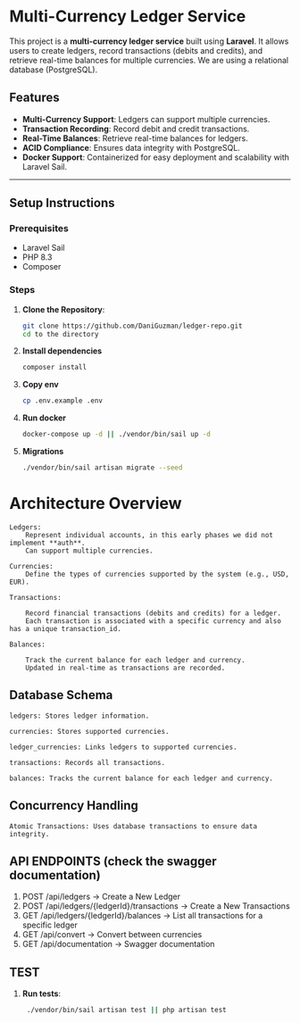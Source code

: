 # Multi-Currency Ledger Service

This project is a **multi-currency ledger service** built using **Laravel**. It allows users to create ledgers, record transactions (debits and credits), and retrieve real-time balances for multiple currencies. We are using a relational database (PostgreSQL).

## Features
- **Multi-Currency Support**: Ledgers can support multiple currencies.
- **Transaction Recording**: Record debit and credit transactions.
- **Real-Time Balances**: Retrieve real-time balances for ledgers.
- **ACID Compliance**: Ensures data integrity with PostgreSQL.
- **Docker Support**: Containerized for easy deployment and scalability with Laravel Sail.

---

## Setup Instructions

### Prerequisites
- Laravel Sail
- PHP 8.3
- Composer

### Steps
1. **Clone the Repository**:
   ```bash
   git clone https://github.com/DaniGuzman/ledger-repo.git
   cd to the directory
2. **Install dependencies**
   ```bash
   composer install
3. **Copy env**
    ```bash
   cp .env.example .env
4. **Run docker**
    ```bash
   docker-compose up -d || ./vendor/bin/sail up -d
5. **Migrations**
    ```bash
   ./vendor/bin/sail artisan migrate --seed

# Architecture Overview
    Ledgers:
        Represent individual accounts, in this early phases we did not implement **auth**.
        Can support multiple currencies.

    Currencies:
        Define the types of currencies supported by the system (e.g., USD, EUR).

    Transactions:

        Record financial transactions (debits and credits) for a ledger.
        Each transaction is associated with a specific currency and also has a unique transaction_id.

    Balances:

        Track the current balance for each ledger and currency.
        Updated in real-time as transactions are recorded.

## Database Schema

    ledgers: Stores ledger information.

    currencies: Stores supported currencies.

    ledger_currencies: Links ledgers to supported currencies.

    transactions: Records all transactions.

    balances: Tracks the current balance for each ledger and currency.

## Concurrency Handling

    Atomic Transactions: Uses database transactions to ensure data integrity.

## API ENDPOINTS (check the swagger documentation)
1. POST /api/ledgers -> Create a New Ledger
2. POST /api/ledgers/{ledgerId}/transactions -> Create a New Transactions
3. GET /api/ledgers/{ledgerId}/balances -> List all transactions for a specific ledger
4. GET /api/convert -> Convert between currencies
5. GET /api/documentation -> Swagger documentation

## TEST
1. **Run tests**:
   ```bash
    ./vendor/bin/sail artisan test || php artisan test
